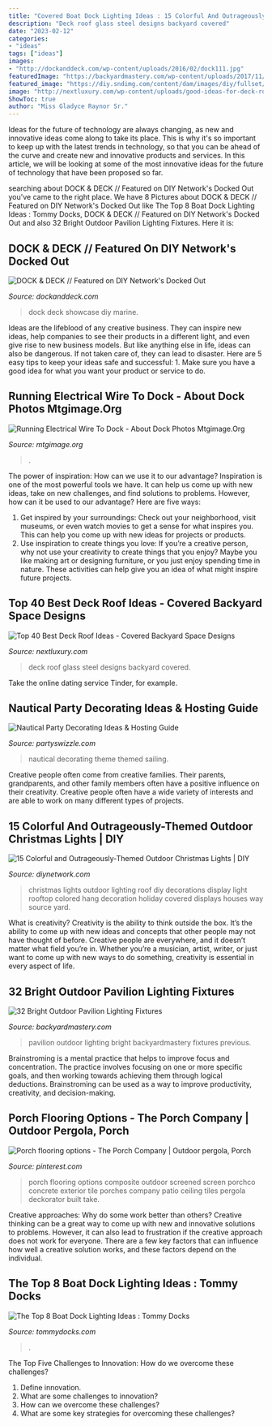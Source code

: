 ```yaml
---
title: "Covered Boat Dock Lighting Ideas : 15 Colorful And Outrageously-themed Outdoor Christmas Lights"
description: "Deck roof glass steel designs backyard covered"
date: "2023-02-12"
categories:
- "ideas"
tags: ["ideas"]
images:
- "http://dockanddeck.com/wp-content/uploads/2016/02/dock111.jpg"
featuredImage: "https://backyardmastery.com/wp-content/uploads/2017/11/2-outdoor-pavilion-lighting.jpg"
featured_image: "https://diy.sndimg.com/content/dam/images/diy/fullset/2011/9/22/0/iStock-382200_christmas-lights-roof-covered-lights_s4x3.jpg.rend.hgtvcom.966.725.suffix/1420858281048.jpeg"
image: "http://nextluxury.com/wp-content/uploads/good-ideas-for-deck-roof-glass-and-steel-windows.jpg"
ShowToc: true
author: "Miss Gladyce Raynor Sr."
---
```



Ideas for the future of technology are always changing, as new and innovative ideas come along to take its place. This is why it's so important to keep up with the latest trends in technology, so that you can be ahead of the curve and create new and innovative products and services. In this article, we will be looking at some of the most innovative ideas for the future of technology that have been proposed so far.

	

		
searching about DOCK &amp; DECK // Featured on DIY Network&#039;s Docked Out you've came to the right place. We have 8 Pictures about DOCK &amp; DECK // Featured on DIY Network&#039;s Docked Out like The Top 8 Boat Dock Lighting Ideas : Tommy Docks, DOCK &amp; DECK // Featured on DIY Network&#039;s Docked Out and also 32 Bright Outdoor Pavilion Lighting Fixtures. Here it is:
		
    
## DOCK &amp; DECK // Featured On DIY Network&#039;s Docked Out

<img loading=lazy src="http://dockanddeck.com/wp-content/uploads/2016/02/dock111.jpg" onerror="this.onerror=null;this.src='https://tse1.mm.bing.net/th?id=OIP.d41wXVt-fm5UqN5qb9ff1QHaFj&amp;pid=15.1';" alt="DOCK &amp; DECK // Featured on DIY Network&#039;s Docked Out">

_Source: dockanddeck.com_

>dock deck showcase diy marine. 

	

Ideas are the lifeblood of any creative business. They can inspire new ideas, help companies to see their products in a different light, and even give rise to new business models. But like anything else in life, ideas can also be dangerous. If not taken care of, they can lead to disaster. Here are 5 easy tips to keep your ideas safe and successful: 1. Make sure you have a good idea for what you want your product or service to do.

    
## Running Electrical Wire To Dock - About Dock Photos Mtgimage.Org

<img loading=lazy src="https://newcontent.westmarine.com/content/wm-img/WestAdvisor/articles/Shore-Power-8.jpg" onerror="this.onerror=null;this.src='https://tse1.mm.bing.net/th?id=OIP.CXX-VzAns7AVI2u17uoqZwHaJ4&amp;pid=15.1';" alt="Running Electrical Wire To Dock - About Dock Photos Mtgimage.Org">

_Source: mtgimage.org_

>. 

	

The power of inspiration: How can we use it to our advantage?
Inspiration is one of the most powerful tools we have. It can help us come up with new ideas, take on new challenges, and find solutions to problems. However, how can it be used to our advantage? Here are five ways: 
1) Get inspired by your surroundings: Check out your neighborhood, visit museums, or even watch movies to get a sense for what inspires you. This can help you come up with new ideas for projects or products. 
2) Use inspiration to create things you love: If you’re a creative person, why not use your creativity to create things that you enjoy? Maybe you like making art or designing furniture, or you just enjoy spending time in nature. These activities can help give you an idea of what might inspire future projects.

    
## Top 40 Best Deck Roof Ideas - Covered Backyard Space Designs

<img loading=lazy src="http://nextluxury.com/wp-content/uploads/good-ideas-for-deck-roof-glass-and-steel-windows.jpg" onerror="this.onerror=null;this.src='https://tse4.mm.bing.net/th?id=OIP.1cH4dSlqbMocbB9QJhfCawHaFj&amp;pid=15.1';" alt="Top 40 Best Deck Roof Ideas - Covered Backyard Space Designs">

_Source: nextluxury.com_

>deck roof glass steel designs backyard covered. 

	

Take the online dating service Tinder, for example.

    
## Nautical Party Decorating Ideas &amp; Hosting Guide

<img loading=lazy src="http://www.partyswizzle.com/assets/images/Scenes/Nautical/OverviewDecorationsNautical.jpg" onerror="this.onerror=null;this.src='https://tse2.mm.bing.net/th?id=OIP.1fUuNvld0qd6Jx8qN-VZvAHaEU&amp;pid=15.1';" alt="Nautical Party Decorating Ideas &amp; Hosting Guide">

_Source: partyswizzle.com_

>nautical decorating theme themed sailing. 

	

Creative people often come from creative families. Their parents, grandparents, and other family members often have a positive influence on their creativity. Creative people often have a wide variety of interests and are able to work on many different types of projects.

    
## 15 Colorful And Outrageously-Themed Outdoor Christmas Lights | DIY

<img loading=lazy src="https://diy.sndimg.com/content/dam/images/diy/fullset/2011/9/22/0/iStock-382200_christmas-lights-roof-covered-lights_s4x3.jpg.rend.hgtvcom.966.725.suffix/1420858281048.jpeg" onerror="this.onerror=null;this.src='https://tse3.mm.bing.net/th?id=OIP.mf7rgLIu4lLAUjiYTqbF9wHaFj&amp;pid=15.1';" alt="15 Colorful and Outrageously-Themed Outdoor Christmas Lights | DIY">

_Source: diynetwork.com_

>christmas lights outdoor lighting roof diy decorations display light rooftop colored hang decoration holiday covered displays houses way source yard. 

	

What is creativity?
Creativity is the ability to think outside the box. It’s the ability to come up with new ideas and concepts that other people may not have thought of before. Creative people are everywhere, and it doesn’t matter what field you’re in. Whether you’re a musician, artist, writer, or just want to come up with new ways to do something, creativity is essential in every aspect of life.

    
## 32 Bright Outdoor Pavilion Lighting Fixtures

<img loading=lazy src="https://backyardmastery.com/wp-content/uploads/2017/11/2-outdoor-pavilion-lighting.jpg" onerror="this.onerror=null;this.src='https://tse1.mm.bing.net/th?id=OIP.14JXw89hM4DVkJ2pczof2wHaKC&amp;pid=15.1';" alt="32 Bright Outdoor Pavilion Lighting Fixtures">

_Source: backyardmastery.com_

>pavilion outdoor lighting bright backyardmastery fixtures previous. 

	

Brainstroming is a mental practice that helps to improve focus and concentration. The practice involves focusing on one or more specific goals, and then working towards achieving them through logical deductions. Brainstroming can be used as a way to improve productivity, creativity, and decision-making.

    
## Porch Flooring Options - The Porch Company | Outdoor Pergola, Porch

<img loading=lazy src="https://i.pinimg.com/originals/eb/24/47/eb24479445af6763daade07bf6f360d3.jpg" onerror="this.onerror=null;this.src='https://tse3.mm.bing.net/th?id=OIP.GWvA8TFIEZRN_gZM2XQ47AHaJ4&amp;pid=15.1';" alt="Porch flooring options - The Porch Company | Outdoor pergola, Porch">

_Source: pinterest.com_

>porch flooring options composite outdoor screened screen porchco concrete exterior tile porches company patio ceiling tiles pergola deckorator built take. 

	

Creative approaches: Why do some work better than others?
Creative thinking can be a great way to come up with new and innovative solutions to problems. However, it can also lead to frustration if the creative approach does not work for everyone. There are a few key factors that can influence how well a creative solution works, and these factors depend on the individual.

    
## The Top 8 Boat Dock Lighting Ideas : Tommy Docks

<img loading=lazy src="https://cdn.shopify.com/s/files/1/0149/7418/9668/articles/Stealth-Solar-Lithium-Bright-White-LED-Dock-Deck-and-Pathway-Light-1200x800_1024x1024.jpg?v=1609361552" onerror="this.onerror=null;this.src='https://tse1.mm.bing.net/th?id=OIP.LeOsHnCtaXAvXq9EVtS-TgHaE8&amp;pid=15.1';" alt="The Top 8 Boat Dock Lighting Ideas : Tommy Docks">

_Source: tommydocks.com_

>. 

	

The Top Five Challenges to Innovation: How do we overcome these challenges?
1. Define innovation.
2. What are some challenges to innovation? 
3. How can we overcome these challenges? 
4. What are some key strategies for overcoming these challenges?


